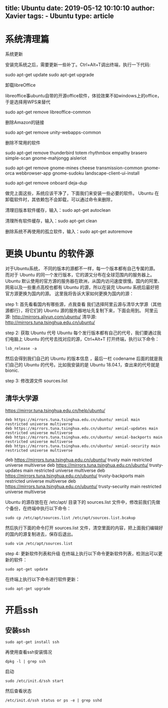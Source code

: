 title: Ubuntu
date: 2019-05-12 10:10:10 
author: Xavier
tags: 
    - Ubuntu
type: article
---

# 系统清理篇
系统更新

安装完系统之后，需要更新一些补丁。Ctrl+Alt+T调出终端，执行一下代码:

sudo apt-get update
sudo apt-get upgrade

卸载libreOffice

libreoffice事ubuntu自带的开源office软件，体验效果不如windows上的office，于是选择用WPS来替代

sudo apt-get remove libreoffice-common  

删除Amazon的链接

sudo apt-get remove unity-webapps-common 

删除不常用的软件

sudo apt-get remove thunderbird totem rhythmbox empathy brasero simple-scan gnome-mahjongg aisleriot 

sudo apt-get remove gnome-mines cheese transmission-common gnome-orca webbrowser-app gnome-sudoku  landscape-client-ui-install  

sudo apt-get remove onboard deja-dup 

做完上面这些，系统应该干净了，下面我们来安装一些必要的软件。
Ubuntu 在卸载软件时，其依赖包不会卸载，可以通过命令来删除，

清理旧版本软件缓存，输入：sudo apt-get autoclean

清理所有软件缓存，输入：sudo apt-get clean

删除系统不再使用的孤立软件，输入：sudo apt-get autoremove


# 更换 Ubuntu 的软件源

对于Ubuntu系统， 不同的版本的源都不一样，每一个版本都有自己专属的源。 而对于 Ubuntu 的同一个发行版本，它的源又分布在全球范围内的服务器上。Ubuntu 默认使用的官方源的服务器在欧洲，从国内访问速度很慢。国内的阿里、网易以及一些重点高校也都有 Ubuntu 的源，所以在装完 Ubuntu 系统后最好把官方源更换为国内的源。
这里我将告诉大家如何更换为国内的源：

step 1: 首先看看国内有哪些源，点我查看
我们选择阿里云源与清华大学源（其他源都行），将它们的 Ubuntu 源的服务器地址先复制下来，下面会用到。
阿里云源: http://mirrors.aliyun.com/ubuntu/
清华源: http://mirrors.tuna.tsinghua.edu.cn/ubuntu/

step 2: 获取 Ubuntu 代号
Ubuntu 每个发行版本都有自己的代号，我们要通过我们电脑上 Ubuntu 的代号去找对应的源，Ctrl+Alt+T 打开终端，执行以下命令：
```
lsb_release -a
```
然后会得到我们自己的 Ubuntu 的版本信息 ，最后一栏 codename 后面的就是我们自己的 Ubuntu 的代号。比如我安装的是 Ubuntu 18.04.1，查出来的代号就是 bionic.

step 3: 修改源文件 sources.list
## 清华大学源 
https://mirror.tuna.tsinghua.edu.cn/help/ubuntu/
```
deb https://mirrors.tuna.tsinghua.edu.cn/ubuntu/ xenial main restricted universe multiverse
deb https://mirrors.tuna.tsinghua.edu.cn/ubuntu/ xenial-updates main restricted universe multiverse
deb https://mirrors.tuna.tsinghua.edu.cn/ubuntu/ xenial-backports main restricted universe multiverse
deb https://mirrors.tuna.tsinghua.edu.cn/ubuntu/ xenial-security main restricted universe multiverse
```
deb https://mirrors.tuna.tsinghua.edu.cn/ubuntu/ trusty main restricted universe multiverse
deb https://mirrors.tuna.tsinghua.edu.cn/ubuntu/ trusty-updates main restricted universe multiverse
deb https://mirrors.tuna.tsinghua.edu.cn/ubuntu/ trusty-backports main restricted universe multiverse
deb https://mirrors.tuna.tsinghua.edu.cn/ubuntu/ trusty-security main restricted universe multiverse

Ubuntu 的源存放在在 /etc/apt/ 目录下的 sources.list 文件中，修改前我们先做个备份，在终端中执行以下命令：
```
sudo cp /etc/apt/sources.list /etc/apt/sources.list.bcakup
```
然后执行下面的命令打开 sources.list 文件，清空里面的内容，把上面我们编辑好的国内的源复制进去，保存后退出。
```
sudo vim /etc/apt/sources.list
```

step 4: 更新软件列表和升级
在终端上执行以下命令更新软件列表，检测出可以更新的软件：
```
sudo apt-get update
```
在终端上执行以下命令进行软件更新：
```
sudo apt-get upgrade
```

# 开启ssh
## 安装ssh
```
sudo apt-get install ssh
```
再使用查看ssh安装情况 
```
dpkg -l | grep ssh
```
启动
```
sudo /etc/init.d/ssh start
```
然后查看状态
```
/etc/init.d/ssh status or ps -e | grep sshd
```
